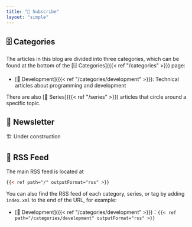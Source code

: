 ```yaml
---
title: "📰 Subscribe"
layout: "simple"
---
```


## 🗄️ Categories

The articles in this blog are divided into three categories, which can be found at the bottom of the [🗄️ Categories]({{< ref "/categories" >}}) page: 

- [🤖 Development]({{< ref "/categories/development" >}}): Technical articles about programming and development

There are also [📖 Series]({{< ref "/series" >}}) articles that circle around a specific topic.

## 📰 Newsletter

🏗 Under construction

## 🌱 RSS Feed

The main RSS feed is located at

```xml
{{< ref path="/" outputFormat="rss" >}}
```

You can also find the RSS feed of each category, series, or tag by adding `index.xml` to the end of the URL, for example:

- [🤖 Development]({{< ref "/categories/development" >}})：`{{< ref path="/categories/development" outputFormat="rss" >}}`
